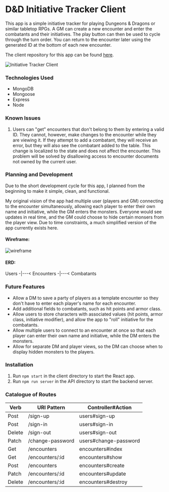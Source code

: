 # D&D Initiative Tracker Client

This app is a simple initiative tracker for playing Dungeons & Dragons or similar tabletop RPGs.  A GM can create a new encounter and enter the combatants and their initiatives.  The play button can then be used to cycle through the turn order.  You can return to the encounter later using the generated ID at the bottom of each new encounter.

The client repository for this app can be found [here](https://github.com/caseydulong/initiative-tracker-client).

![Initiative Tracker Client](https://i.imgur.com/Mk0Xl9P.png)

### Technologies Used

- MongoDB
- Mongoose
- Express
- Node

### Known Issues

1. Users can "get" encounters that don't belong to them by entering a valid ID.  They cannot, however, make changes to the encounter while they are viewing it.  If they attempt to add a combatant, they will receive an error, but they will also see the combatant added to the table.  This change is localized to the state and does not affect the encounter.  This problem will be solved by disallowing access to encounter documents not owned by the current user.

### Planning and Development

Due to the short development cycle for this app, I planned from the beginning to make it simple, clean, and functional.

My original vision of the app had multiple user (players and GM) connecting to the encounter simultaneously, allowing each player to enter their own name and initiative, while the GM enters the monsters.  Everyone would see updates in real time, and the GM could choose to hide certain monsers from the player view.  Due to time constraints, a much simplified version of the app currently exists here.

#### Wireframe:
![wireframe](https://i.imgur.com/70ahVHJ.jpg)

#### ERD:
Users -|---< Encounters -|---< Combatants

### Future Features

- Allow a DM to save a party of players as a template encounter so they don't have to enter each player's name for each encounter.
- Add additional fields to combatants, such as hit points and armor class.
- Allow users to store characters with associated values (hit points, armor class, initiative modifier), and allow the app to "roll" initiative for the combatants.
- Allow multiple users to connect to an encounter at once so that each player can enter their own name and initiative, while the DM enters the monsters.
- Allow for separate DM and player views, so the DM can choose when to display hidden monsters to the players.

### Installation

1. Run `npm start` in the client directory to start the React app.
2. Run `npm run server` in the API directory to start the backend server.

### Catalogue of Routes

| Verb   | URI Pattern      | Controller#Action     |
|--------|------------------|-----------------------|
| Post   | /sign-up         | users#sign-up         |
| Post   | /sign-in         | users#sign-in         |
| Delete | /sign-out        | users#sign-out        |
| Patch  | /change-password | users#change-password |
| Get    | /encounters      | encounters#index      |
| Get    | /encounters/:id  | encounters#show       |
| Post   | /encounters      | encounters#create     |
| Patch  | /encounters/:id  | encounters#update     |
| Delete | /encounters/:id  | encounters#destroy    |
